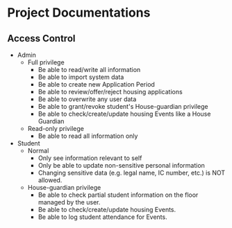 # Project Documentations

## Access Control

-   Admin
    -   Full privilege
        -   Be able to read/write all information
        -   Be able to import system data
        -   Be able to create new Application Period
        -   Be able to review/offer/reject housing applications
        -   Be able to overwrite any user data
        -   Be able to grant/revoke student's House-guardian privilege
        -   Be able to check/create/update housing Events like a House Guardian
    -   Read-only privilege
        -   Be able to read all information only
-   Student
    -   Normal
        -   Only see information relevant to self
        -   Only be able to update non-sensitive personal information
        -   Changing sensitive data (e.g. legal name, IC number, etc.) is NOT allowed.
    -   House-guardian privilege
        -   Be able to check partial student information on the floor managed by the user.
        -   Be able to check/create/update housing Events.
        -   Be able to log student attendance for Events.
